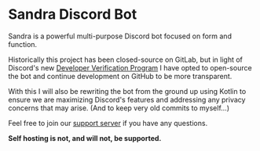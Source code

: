 # Sandra Discord Bot
Sandra is a powerful multi-purpose Discord bot focused on form and function.

Historically this project has been closed-source on GitLab, but in light of Discord's new
[Developer Verification Program](https://support.discordapp.com/hc/en-us/articles/360040720412)
I have opted to open-source the bot and continue development on GitHub to be more transparent.

With this I will also be rewriting the bot from the ground up using Kotlin to ensure we are maximizing
Discord's features and addressing any privacy concerns that may arise. (And to keep very old commits to myself...)

Feel free to join our [support server](https://sandrabot.com/support) if you have any questions.

**Self hosting is not, and will not, be supported.**
